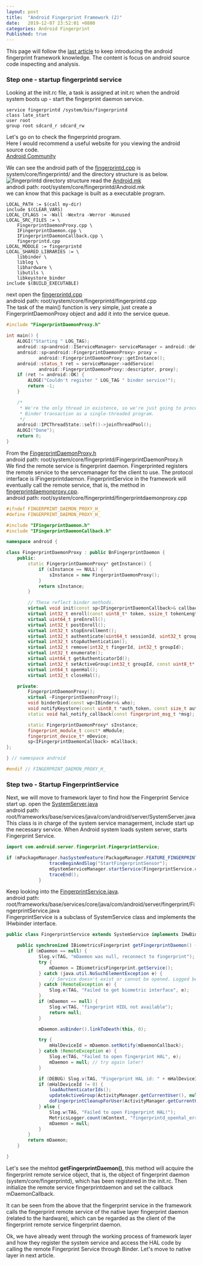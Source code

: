 ```yaml
---
layout: post
title:  "Android Fingerprint Framework (2)"
date:   2019-12-07 23:52:01 +0800
categories: Android Fingerprint
Published: true
---
```

This page will follow the [last article]({{site.baseurl}}/android/fingerprint/2019/10/03/Fingerprint-frmk1.html) to keep introducing the android fingerprint framework knowledge. The content is focus on android source code inspecting and analysis.

### Step one - startup fingerprintd service
Looking at the init.rc file, a task is assigned at init.rc when the android system boots up - start the fingerprint daemon service.
```
service fingerprintd /system/bin/fingerprintd
class late_start
user root
group root sdcard_r sdcard_rw
``` 
Let's go on to check the fingerprintd program.<br> 
Here I would recommend a useful website for you viewing the android source code.<br> 
[Android Community](https://www.androidos.net.cn/android/10.0.0_r6/xref)

We can see the android path of the [fingerprintd.cpp]({{site.baseurl}}/assets/docs/fingerprintd.cpp) is system/core/fingerprintd/ and the directory structure is as below.
![fingerprintd directory structure]({{site.baseurl}}/assets/image/android-fingerprint-framework2-fingerprintd-directory.png)
read the 
[Android.mk]({{site.baseurl}}/assets/docs/Android.mk)<br>
androdi path: root/system/core/fingerprintd/Android.mk <br>
we can know that this package is built as a executable program.<br>
```android
LOCAL_PATH := $(call my-dir)
include $(CLEAR_VARS)
LOCAL_CFLAGS := -Wall -Wextra -Werror -Wunused
LOCAL_SRC_FILES := \
	FingerprintDaemonProxy.cpp \
	IFingerprintDaemon.cpp \
	IFingerprintDaemonCallback.cpp \
	fingerprintd.cpp
LOCAL_MODULE := fingerprintd
LOCAL_SHARED_LIBRARIES := \
	libbinder \
	liblog \
	libhardware \
	libutils \
	libkeystore_binder
include $(BUILD_EXECUTABLE)
```
next open the 
[fingerprintd.cpp]({{site.baseurl}}/assets/docs/fingerprintd.cpp)<br>
android path: root/system/core/fingerprintd/fingerprintd.cpp<br>
The task of the main() function is very simple, just create a FingerprintDaemonProxy object and add it into the service queue. 
```c++
#include "FingerprintDaemonProxy.h"

int main() {
    ALOGI("Starting " LOG_TAG);
    android::sp<android::IServiceManager> serviceManager = android::defaultServiceManager();
    android::sp<android::FingerprintDaemonProxy> proxy =
            android::FingerprintDaemonProxy::getInstance();
    android::status_t ret = serviceManager->addService(
            android::FingerprintDaemonProxy::descriptor, proxy);
    if (ret != android::OK) {
        ALOGE("Couldn't register " LOG_TAG " binder service!");
        return -1;
    }

    /*
     * We're the only thread in existence, so we're just going to process
     * Binder transaction as a single-threaded program.
     */
    android::IPCThreadState::self()->joinThreadPool();
    ALOGI("Done");
    return 0;
}
```
From the 
[FingerprintDaemonProxy.h]({{site.baseurl}}/assets/docs/FingerprintDaemonProxy.h)<br>
android path: root/system/core/fingerprintd/FingerprintDaemonProxy.h<br>
We find the remote service is fingerprint daemon. Fingerprinted registers the remote service to the servcemanager for the client to use.
The protocol interface is IFingerprintdaemon. FingerprintService in the framework will eventually call the remote service, that is, the method in 
[fingerprintdaemonproxy.cpp]({{site.baseurl}}/assets/docs/fingerprintdaemonproxy.cpp).<br>
android path: root/system/core/fingerprintd/fingerprintdaemonproxy.cpp<br>
```c++
#ifndef FINGERPRINT_DAEMON_PROXY_H_
#define FINGERPRINT_DAEMON_PROXY_H_

#include "IFingerprintDaemon.h"
#include "IFingerprintDaemonCallback.h"

namespace android {

class FingerprintDaemonProxy : public BnFingerprintDaemon {
    public:
        static FingerprintDaemonProxy* getInstance() {
            if (sInstance == NULL) {
                sInstance = new FingerprintDaemonProxy();
            }
            return sInstance;
        }

        // These reflect binder methods.
        virtual void init(const sp<IFingerprintDaemonCallback>& callback);
        virtual int32_t enroll(const uint8_t* token, ssize_t tokenLength, int32_t groupId, int32_t timeout);
        virtual uint64_t preEnroll();
        virtual int32_t postEnroll();
        virtual int32_t stopEnrollment();
        virtual int32_t authenticate(uint64_t sessionId, uint32_t groupId);
        virtual int32_t stopAuthentication();
        virtual int32_t remove(int32_t fingerId, int32_t groupId);
        virtual int32_t enumerate();
        virtual uint64_t getAuthenticatorId();
        virtual int32_t setActiveGroup(int32_t groupId, const uint8_t* path, ssize_t pathLen);
        virtual int64_t openHal();
        virtual int32_t closeHal();

    private:
        FingerprintDaemonProxy();
        virtual ~FingerprintDaemonProxy();
        void binderDied(const wp<IBinder>& who);
        void notifyKeystore(const uint8_t *auth_token, const size_t auth_token_length);
        static void hal_notify_callback(const fingerprint_msg_t *msg);

        static FingerprintDaemonProxy* sInstance;
        fingerprint_module_t const* mModule;
        fingerprint_device_t* mDevice;
        sp<IFingerprintDaemonCallback> mCallback;
};

} // namespace android

#endif // FINGERPRINT_DAEMON_PROXY_H_
```
### Step two - Startup FingerprintService
Next, we will move to framework layer to find how the Fingerprint Service start up. 
open the 
[SystemServer.java]({{site.baseurl}}/assets/docs/SystemServer.java)<br>
android path: root/frameworks/base/services/java/com/android/server/SystemServer.java  <br>
This class is in charge of the system service managerment, include start up the necessary service.
When Android system loads system server, starts Fingerprint Service.

```java
import com.android.server.fingerprint.FingerprintService;

if (mPackageManager.hasSystemFeature(PackageManager.FEATURE_FINGERPRINT)) {
                traceBeginAndSlog("StartFingerprintSensor");
                mSystemServiceManager.startService(FingerprintService.class);
                traceEnd();
            }
```

Keep looking into the 
[FingerprintService.java]({{site.baseurl}}/assets/docs/FingerprintService.java).<br>
android path: root/frameworks/base/services/core/java/com/android/server/fingerprint/FingerprintService.java <br>
FingerprintService is a subclass of SystemService class and implements the IHwbinder interface.

```java
public class FingerprintService extends SystemService implements IHwBinder.DeathRecipient {

    public synchronized IBiometricsFingerprint getFingerprintDaemon() {
        if (mDaemon == null) {
            Slog.v(TAG, "mDaemon was null, reconnect to fingerprint");
            try {
                mDaemon = IBiometricsFingerprint.getService();
            } catch (java.util.NoSuchElementException e) {
                // Service doesn't exist or cannot be opened. Logged below.
            } catch (RemoteException e) {
                Slog.e(TAG, "Failed to get biometric interface", e);
            }
            if (mDaemon == null) {
                Slog.w(TAG, "fingerprint HIDL not available");
                return null;
            }

            mDaemon.asBinder().linkToDeath(this, 0);

            try {
                mHalDeviceId = mDaemon.setNotify(mDaemonCallback);
            } catch (RemoteException e) {
                Slog.e(TAG, "Failed to open fingerprint HAL", e);
                mDaemon = null; // try again later!
            }

            if (DEBUG) Slog.v(TAG, "Fingerprint HAL id: " + mHalDeviceId);
            if (mHalDeviceId != 0) {
                loadAuthenticatorIds();
                updateActiveGroup(ActivityManager.getCurrentUser(), null);
                doFingerprintCleanupForUser(ActivityManager.getCurrentUser());
            } else {
                Slog.w(TAG, "Failed to open Fingerprint HAL!");
                MetricsLogger.count(mContext, "fingerprintd_openhal_error", 1);
                mDaemon = null;
            }
        }
        return mDaemon;
    }

}
```
Let's see the mehtod **getFingerprintDaemon()**, this method will acquire the fingerprint remote service object, that is, the object of fingerprint daemon (system/core/fingerprintd), which has been registered in the init.rc. Then initialize the remote service fingerprintdaemon and set the callback mDaemonCallback.

It can be seen from the above that the fingerprint service in the framework calls the fingerprint remote service of the native layer fingerprint daemon (related to the hardware), which can be regarded as the client of the fingerprint remote service fingerprint daemon.

Ok, we have already went through the working process of framework layer and how they register the system service and access the HAL code by calling the remote Fingerprint Service through Binder. Let's move to native layer in next article.